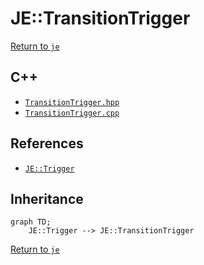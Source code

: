 # JE::TransitionTrigger

[Return to `je`](/docs/je.md)

## C++

- [`TransitionTrigger.hpp`](/src/je/TransitionTrigger.hpp)
- [`TransitionTrigger.cpp`](/src/je/TransitionTrigger.cpp)

## References

- [`JE::Trigger`](/docs/je/Trigger.md)

## Inheritance

```mermaid
graph TD;
    JE::Trigger --> JE::TransitionTrigger
```

[Return to `je`](/docs/je.md)
